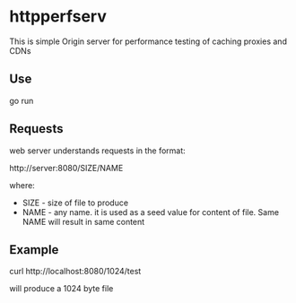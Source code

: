# httpperfserv

This is simple Origin server for performance testing of caching proxies and CDNs

## Use

go run

## Requests

web server understands requests in the format:

http://server:8080/SIZE/NAME

where:
* SIZE - size of file to produce
* NAME - any name. it is used as a seed value for content of file. Same NAME will result in same content

## Example

curl http://localhost:8080/1024/test

will produce a 1024 byte file

